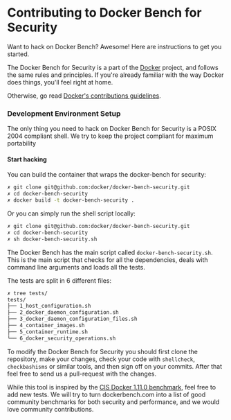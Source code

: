 # Contributing to Docker Bench for Security

Want to hack on Docker Bench? Awesome! Here are instructions to get you
started.

The Docker Bench for Security is a part of the [Docker](https://www.docker.com) project, and follows
the same rules and principles. If you're already familiar with the way
Docker does things, you'll feel right at home.

Otherwise, go read
[Docker's contributions guidelines](https://github.com/docker/docker/blob/master/CONTRIBUTING.md).

### Development Environment Setup

The only thing you need to hack on Docker Bench for Security is a POSIX 2004 compliant shell. We try to keep the project compliant for maximum portability

#### Start hacking

You can build the container that wraps the docker-bench for security:
```sh
✗ git clone git@github.com:docker/docker-bench-security.git
✗ cd docker-bench-security
✗ docker build -t docker-bench-security .
```

Or you can simply run the shell script locally:

```sh
✗ git clone git@github.com:docker/docker-bench-security.git
✗ cd docker-bench-security
✗ sh docker-bench-security.sh
```

The Docker Bench has the main script called `docker-bench-security.sh`. This is the main script that checks for all the dependencies, deals with command line arguments and loads all the tests.

The tests are split in 6 different files:

```sh
✗ tree tests/
tests/
├── 1_host_configuration.sh
├── 2_docker_daemon_configuration.sh
├── 3_docker_daemon_configuration_files.sh
├── 4_container_images.sh
├── 5_container_runtime.sh
└── 6_docker_security_operations.sh
```

To modify the Docker Bench for Security you should first clone the repository, make your changes, check your code with `shellcheck`, `checkbashisms` or similar tools, and then sign off on your commits. After that feel free to send us a pull-request with the changes.

While this tool is inspired by the [CIS Docker 1.11.0 benchmark](https://benchmarks.cisecurity.org/downloads/show-single/index.cfm?file=docker16.110), feel free to add new tests. We will try to turn dockerbench.com into a list of good community benchmarks for both security and performance, and we would love community contributions.
